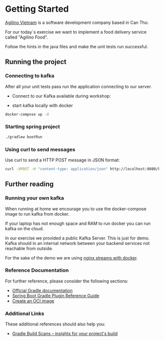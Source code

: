 # Getting Started

[Agilino Vietnam](https://agilino.vn) is a software development company based in Can Tho.

For our today`s exercise we want to implement a food delivery service called "Agilino Food".

Follow the hints in the java files and make the unit tests run successful.

## Running the project

### Connecting to kafka 

After all your unit tests pass run the application connecting to our server.

* Connect to our Kafka available during workshop: 

* start kafka locally with docker

```bash
docker-compose up -d
```


### Starting spring project

```bash
./gradlew bootRun
```

### Using curl to send messages
Use curl to send a HTTP POST message in JSON format:
```bash
curl -XPOST -H "content-type: application/json" http://localhost:8080/kafka/send -d "{\"name\":\"adam\"}"
```

## Further reading

### Running your own kafka 

When running at home we encourage you to use the docker-compose image to run kafka from docker.

If your laptop has not enough space and RAM to run docker you can run kafka on the cloud.

In our exercise we provided a public Kafka Server. This is just for demo.
Kafka should in an internal network between your backend services not reachable from outside.

For the sake of the demo we are using [nginx streams with docker](https://github.com/sarwarbhuiyan/kafka-nginx-reverseproxy).

### Reference Documentation
For further reference, please consider the following sections:

* [Official Gradle documentation](https://docs.gradle.org)
* [Spring Boot Gradle Plugin Reference Guide](https://docs.spring.io/spring-boot/docs/3.0.1/gradle-plugin/reference/html/)
* [Create an OCI image](https://docs.spring.io/spring-boot/docs/3.0.1/gradle-plugin/reference/html/#build-image)

### Additional Links
These additional references should also help you:

* [Gradle Build Scans – insights for your project's build](https://scans.gradle.com#gradle)

